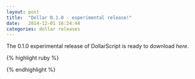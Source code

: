 ```yaml
---
layout: post
title:  "Dollar 0.1.0 - experimental release!"
date:   2014-12-01 16:24:44
categories: dollar releases
---
```


The 0.1.0 experimental release of DollarScript is ready to download *here*.

{% highlight ruby %}

{% endhighlight %}



